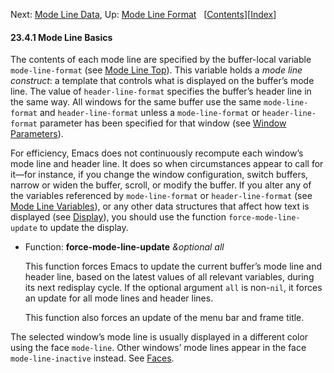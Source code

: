 

Next: [Mode Line Data](Mode-Line-Data.html), Up: [Mode Line Format](Mode-Line-Format.html)   \[[Contents](index.html#SEC_Contents "Table of contents")]\[[Index](Index.html "Index")]

#### 23.4.1 Mode Line Basics

The contents of each mode line are specified by the buffer-local variable `mode-line-format` (see [Mode Line Top](Mode-Line-Top.html)). This variable holds a *mode line construct*: a template that controls what is displayed on the buffer’s mode line. The value of `header-line-format` specifies the buffer’s header line in the same way. All windows for the same buffer use the same `mode-line-format` and `header-line-format` unless a `mode-line-format` or `header-line-format` parameter has been specified for that window (see [Window Parameters](Window-Parameters.html)).

For efficiency, Emacs does not continuously recompute each window’s mode line and header line. It does so when circumstances appear to call for it—for instance, if you change the window configuration, switch buffers, narrow or widen the buffer, scroll, or modify the buffer. If you alter any of the variables referenced by `mode-line-format` or `header-line-format` (see [Mode Line Variables](Mode-Line-Variables.html)), or any other data structures that affect how text is displayed (see [Display](Display.html)), you should use the function `force-mode-line-update` to update the display.

*   Function: **force-mode-line-update** *\&optional all*

    This function forces Emacs to update the current buffer’s mode line and header line, based on the latest values of all relevant variables, during its next redisplay cycle. If the optional argument `all` is non-`nil`, it forces an update for all mode lines and header lines.

    This function also forces an update of the menu bar and frame title.

The selected window’s mode line is usually displayed in a different color using the face `mode-line`. Other windows’ mode lines appear in the face `mode-line-inactive` instead. See [Faces](Faces.html).

